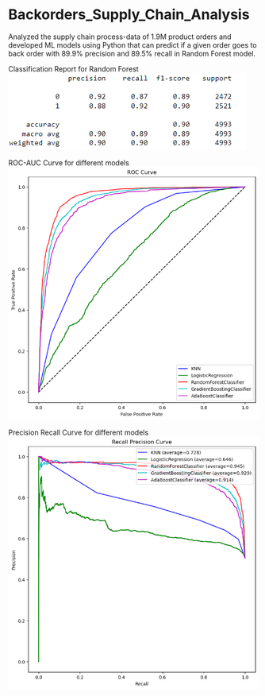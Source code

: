 # Backorders_Supply_Chain_Analysis 
Analyzed the supply chain process-data of 1.9M product orders and developed ML models using Python that can predict if a given order goes to back order with 89.9% precision and 89.5% recall in Random Forest model.

Classification Report for Random Forest
![](/classification_report.png)



ROC-AUC Curve for different models
![](/ROC_Curve.png)

Precision Recall Curve for different models
![](/Precision_Recall_Curve.png)